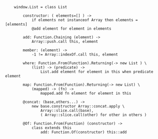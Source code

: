 		window.List = class List
	
			constructor: ( elements=[] ) ->
				if elements not instanceof Array then elements = [elements]
				@add element for element in elements
	
			add: Function.Chaining (element) ->
				Array::push.call this, element
	
			member: (element) ->
				-1 != Array::indexOf.call this, element
		
			where: Function.From(Function).Returning(-> new List ) \
				(list) -> (predicate) ->
					List.add element for element in this when predicate element
			
			map: Function.From(Function).Returning(-> new List) \
				(mapped) -> (fn) ->
					mapped.add fn element for element in this
	
			@concat: (base,others...) ->
				new base.constructor Array::concat.apply \
					Array::slice.call(base),
					( Array::slice.call(other) for other in others )
					
			@Of: Function.From(Function) (constructor) ->
				class extends this
					add: Function.Of(constructor) this::add